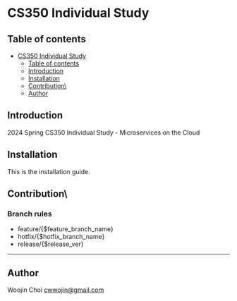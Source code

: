 # CS350 Individual Study

## Table of contents
- [CS350 Individual Study](#cs350-individual-study)
  - [Table of contents](#table-of-contents)
  - [Introduction](#introduction)
  - [Installation](#installation)
  - [Contribution\\](#contribution)
  - [Author](#author)

## Introduction
2024 Spring CS350 Individual Study - Microservices on the Cloud

## Installation
This is the installation guide.

## Contribution\
### Branch rules
- feature/{$feature_branch_name}
- hotfix/{$hotfix_branch_name}
- release/{$release_ver}

---

## Author
Woojin Choi <cwwojin@gmail.com> <br/>